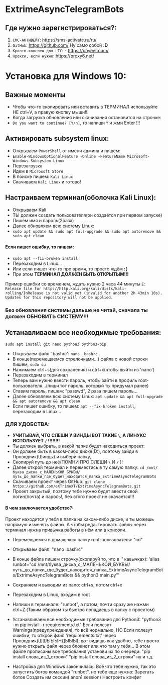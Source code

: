 # ExtrimeAsyncTelegramBots

## Где нужно зарегистрироваться?:

1) `СМС-АКТИВЕЙТ`: https://sms-activate.ru/ru/ 
2) `GitHub`: https://github.com/ Ну само собой **:D**
3) `Крипто-кошелек для LTC`: - https://payeer.com/
3) `Прокси, если нужно`: https://proxy6.net/


# Установка для Windows 10:

## Важные моменты
* Чтобы что-то скопировать или вставить в ТЕРМИНАЛ используйте НЕ ctrl+V, а правую кнопку мыши!!!
* Когда загрузка обновления или скачивания остановится на строчке: 
* `Do you want to continue? [Y/n]`, то напиши `Y` и жми Enter !!!

## Активировать subsystem linux:
* Открываем `PowerShell` от имени админа и пишем: 
* `Enable-WindowsOptionalFeature -Online -FeatureName Microsoft-Windows-Subsystem-Linux`
* Перезагрузка
* Идем в `Microsoft Store`
* В поиске пишем: `Kali Linux`
* Скачиваем `Kali Linux` и готово!

## Настраиваем терминал(оболочка Kali Linux):
* Открываем Kali
* ТЫ должен создать пользователя(он создаётся при первом запуске)
* Пишем имя и пароль(2раза)
* Далее обновляем всю систему Linux: 
* `sudo apt update && sudo apt full-upgrade && sudo apt autoremove && sudo apt clean`

#### Если пишет ошибку, то пишем: 
* `sudo apt --fix-broken install`
* Перезаходим в Linux...
* Или если пишет что-то про время, то просто ждём **:(**
* При этом **ТЕРМИНАЛ ДОЛЖЕН БЫТЬ ОТКРЫТЫМ!!!**

Пример ошибки со временем, ждать нужно 2 часа 44 минуты
`E: Release file for http://http.kali.org/kali/dists/kali-rolling/InRelease is not valid yet (invalid for another 2h 43min 10s). Updates for this repository will not be applied.`

### **Без обновления системы дальше не читай, сначала ты должен ОБНОВИТЬ СИСТЕМУ!!!**

## Устанавливаем все необходимые требования:
`sudo apt install git nano python3 python3-pip`

* Открываем файл '.bashrc':
`nano .bashrc`
* В конце(перемещаемся стрелочками...) файла с новой строки пишем,
`sudo su`
* Нажимаем ctrl+s(для сохранения) и ctrl+x(чтобы выйти из 'nano')
* Перезаходим в терминал
* Теперь вам нужно ввести пароль, чтобы зайти в профиль root-пользователя...(пиши тот пароль, который ты придумал ранее)
* Ставим пароль, пишем: "passwd", 2 раза пишем пароль...
* Далее обновляем всю систему Linux: `apt update && apt full-upgrade && apt autoremove && apt clean`
* Если пишет ошибку, то пишем: `apt --fix-broken install`, перезаходим в Linux...

### ДЛЯ УДОБСТВА:
* **УЧИТЫВАЙ, ЧТО СЛЕШИ У ВИНДЫ ВОТ ТАКИЕ `\`, А ЛИНУКС ИСПОЛЬЗУЕТ `/` !!!!!!!!**
* Ты должен выбрать, в какой папке будет находиться проект: 
* Он должен быть в каком-либо диске(D:\), поэтому зайди в Проводник(Шинды) и выбери папку,
* Скопируй путь до неё(ПОМНИ ПРО СЛЕШИ `\` И `/` )!
* Далее открой терминал и переместись в ту самую папку:
`cd /mnt/буква_диска_с_МАЛЕНЬКОЙ_БУКВЫ/путь_до_папки_где_будет_находится_папка_ExtrimeAsyncTelegramBots`
* Скачиваем проект через GitHub: `git clone https://github.com/eXTrimeXT/ExtrimeAsyncTelegramBots.git`
* Проект закрытый, поэтому тебе нужно будет ввести свой логин(почта) и пароль!, без этого проект не скачается!!!
#### В чем заключается удобство?:

Проект находится у тебя в папке на каком-либо диске, и ты можешь напрямую изменять файлы.
А чтобы редактировать файлы через терминал нужна привычка работы в нём или в консоли.


* Перемещаемся в домашнюю папку root-пользователя: "cd"
* Открываем файл: "nano .bashrc"
* В конце файла пишем строчку(скопируй то, что в '' кавычках): 'alias runbot="cd /mnt/буква_диска_с_МАЛЕНЬКОЙ_БУКВЫ/путь_до_папки_где_будет_находится_папка_ExtrimeAsyncTelegramBots/ExtrimeAsyncTelegramBots && python3 main.py"'           
* Сохраняем и выходим из nano: ctrl+s, потом ctrl+x
* Перезаходим в Linux, входим в root

* Напиши в терминале: "runbot", а потом, почти сразу же нажми ctrl+Z.(Таким образом ты быстро попадаешь в папку с проектом)
* Устанавливаем всё необходимые требования для Python3:
"python3 -m pip install -r requirements.txt"
Если полезут Warnings(предупреждения), то всё нормально, НО
Если полезут ошибки, то открой файл 'requirements.txt' через Проводник(ШШЫЫЫНДЫЫЫ), вот видишь как удобно, тебе просто нужно открыть файл через блокнот или что там у тебя...
В этом файле прописаны все требования установи их по очереди:
"pip install слова_из_1_строки"
"pip install слова_из_2_строки" ну и т.д.


* Настройка для Windows закончилась. Всё что тебе нужно, так это запустить ботов командой "runbot", но тебе еще нужно:
Зарегать ботов
Создать им сессии(.anon1.session)
Настроить конфиг
